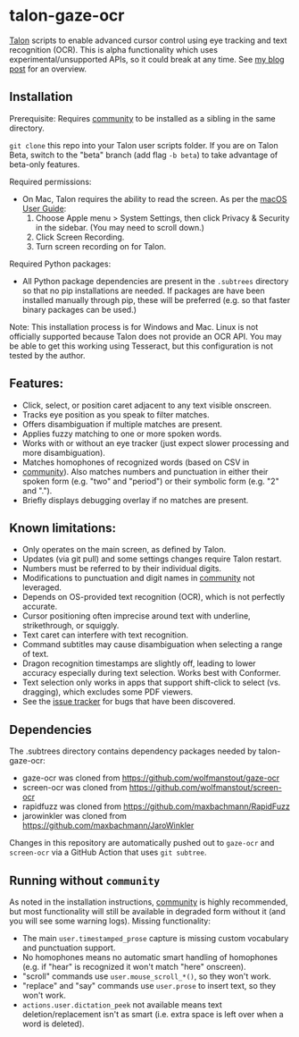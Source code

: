 # talon-gaze-ocr

[Talon](https://talonvoice.com/) scripts to enable advanced cursor control using
eye tracking and text recognition (OCR). This is alpha functionality which uses
experimental/unsupported APIs, so it could break at any time. See
[my blog post](https://handsfreecoding.org/2022/11/27/gaze-ocr-talon-support-and-10-new-features/)
for an overview.

## Installation

Prerequisite: Requires [community](https://github.com/talonhub/community) to be
installed as a sibling in the same directory.

`git clone` this repo into your Talon user scripts folder. If you are on Talon
Beta, switch to the "beta" branch (add flag `-b beta`) to take advantage of
beta-only features. 

Required permissions:

- On Mac, Talon requires the ability to read the screen. As per the
  [macOS User Guide](https://support.apple.com/guide/mac-help/control-access-to-screen-recording-on-mac-mchld6aa7d23/mac):
  1. Choose Apple menu > System Settings, then click Privacy & Security in the sidebar. (You may need to scroll down.)
  2. Click Screen Recording.
  3. Turn screen recording on for Talon.

Required Python packages:

- All Python package dependencies are present in the `.subtrees` directory so
  that no pip installations are needed. If packages are have been installed
  manually through pip, these will be preferred (e.g. so that faster binary
  packages can be used.)

Note: This installation process is for Windows and Mac. Linux is not officially
supported because Talon does not provide an OCR API. You may be able to get this
working using Tesseract, but this configuration is not tested by the author.

## Features:

- Click, select, or position caret adjacent to any text visible onscreen.
- Tracks eye position as you speak to filter matches.
- Offers disambiguation if multiple matches are present.
- Applies fuzzy matching to one or more spoken words.
- Works with or without an eye tracker (just expect slower processing and more
  disambiguation).
- Matches homophones of recognized words (based on CSV in
- [community](https://github.com/talonhub/community)). Also
  matches numbers and punctuation in either their spoken form (e.g. "two" and
  "period") or their symbolic form (e.g. "2" and ".").
- Briefly displays debugging overlay if no matches are present.

## Known limitations:

- Only operates on the main screen, as defined by Talon.
- Updates (via git pull) and some settings changes require Talon restart.
- Numbers must be referred to by their individual digits.
- Modifications to punctuation and digit names in
  [community](https://github.com/talonhub/community) not leveraged.
- Depends on OS-provided text recognition (OCR), which is not perfectly accurate.
- Cursor positioning often imprecise around text with underline, strikethrough,
  or squiggly.
- Text caret can interfere with text recognition.
- Command subtitles may cause disambiguation when selecting a range of text.
- Dragon recognition timestamps are slightly off, leading to lower accuracy
  especially during text selection. Works best with Conformer.
- Text selection only works in apps that support shift-click to select (vs.
  dragging), which excludes some PDF viewers. 
- See the [issue tracker](https://github.com/wolfmanstout/talon-gaze-ocr/issues)
  for bugs that have been discovered.

## Dependencies

The .subtrees directory contains dependency packages needed by talon-gaze-ocr:

- gaze-ocr was cloned from https://github.com/wolfmanstout/gaze-ocr
- screen-ocr was cloned from https://github.com/wolfmanstout/screen-ocr
- rapidfuzz was cloned from https://github.com/maxbachmann/RapidFuzz
- jarowinkler was cloned from https://github.com/maxbachmann/JaroWinkler

Changes in this repository are automatically pushed out to `gaze-ocr` and
`screen-ocr` via a GitHub Action that uses `git subtree`.

## Running without `community`

As noted in the installation instructions,
[community](https://github.com/talonhub/community) is highly recommended,
but most functionality will still be available in degraded form without it (and
you will see some warning logs). Missing functionality:

- The main `user.timestamped_prose` capture is missing custom vocabulary and
  punctuation support.
- No homophones means no automatic smart handling of homophones (e.g. if "hear"
  is recognized it won't match "here" onscreen).
- "scroll" commands use `user.mouse_scroll_*()`, so they won't work.
- "replace" and "say" commands use `user.prose` to insert text, so they won't
  work.
- `actions.user.dictation_peek` not available means text
  deletion/replacement isn't as smart (i.e. extra space is left over when a word
  is deleted).
